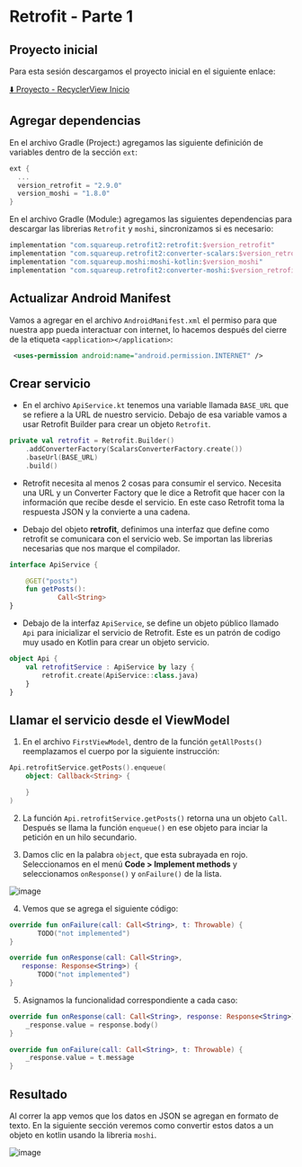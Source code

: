 # Retrofit - Parte 1

## Proyecto inicial

Para esta sesión descargamos el proyecto inicial en el siguiente enlace:

[⬇️  Proyecto - RecyclerView Inicio](../downloads/Retrofit-Inicial.zip)

## Agregar dependencias

En el archivo Gradle (Project:) agregamos las siguiente definición de variables dentro de la sección `ext`:

```kotlin
ext {
  ...
  version_retrofit = "2.9.0"
  version_moshi = "1.8.0"
}
```

En el archivo Gradle (Module:) agregamos las siguientes dependencias para descargar las librerias `Retrofit` y `moshi`, sincronizamos si es necesario:

```kotlin
implementation "com.squareup.retrofit2:retrofit:$version_retrofit"
implementation "com.squareup.retrofit2:converter-scalars:$version_retrofit"
implementation "com.squareup.moshi:moshi-kotlin:$version_moshi"
implementation "com.squareup.retrofit2:converter-moshi:$version_retrofit"
```

## Actualizar Android Manifest

Vamos a agregar en el archivo `AndroidManifest.xml` el permiso para que nuestra app pueda interactuar con internet, lo hacemos después del cierre de la etiqueta `<application></application>`:

```xml
 <uses-permission android:name="android.permission.INTERNET" />
```

## Crear servicio

* En el archivo `ApiService.kt` tenemos una variable llamada `BASE_URL` que se refiere a la URL de nuestro servicio. Debajo de esa variable vamos a usar Retrofit Builder para crear un objeto `Retrofit`.

```kotlin
private val retrofit = Retrofit.Builder()
    .addConverterFactory(ScalarsConverterFactory.create())
    .baseUrl(BASE_URL)
    .build()
```

* Retrofit necesita al menos 2 cosas para consumir el servico. Necesita una URL y un Converter Factory que le dice a Retrofit que hacer con la información que recibe desde el servicio. En este caso Retrofit toma la respuesta JSON y la convierte a una cadena.

* Debajo del objeto **retrofit**, definimos una interfaz que define como retrofit se comunicara con el servicio web. Se importan las librerias necesarias que nos marque el compilador.

```kotlin
interface ApiService {

    @GET("posts")
    fun getPosts():
            Call<String>
}

```

* Debajo de la interfaz `ApiService`, se define un objeto público llamado `Api` para inicializar el servicio de Retrofit. Este es un patrón de codigo muy usado en Kotlin para crear un objeto servicio.

```kotlin
object Api {
    val retrofitService : ApiService by lazy {
        retrofit.create(ApiService::class.java)
    }
}
```

## Llamar el servicio desde el ViewModel

1. En el archivo `FirstViewModel`, dentro de la función `getAllPosts()` reemplazamos el cuerpo por la siguiente instrucción:

```kotlin
Api.retrofitService.getPosts().enqueue(
    object: Callback<String> {

    }
)
```

2. La función `Api.retrofitService.getPosts()` retorna una un objeto `Call`. Después se llama la función `enqueue()` en ese objeto para inciar la petición en un hilo secundario.

3. Damos clic en la palabra `object`, que esta subrayada en rojo. Seleccionamos en el menú **Code > Implement methods** y seleccionamos `onResponse()` y `onFailure()` de la lista.

![image](./images/68.png)

4. Vemos que se agrega el siguiente código:

```kotlin
override fun onFailure(call: Call<String>, t: Throwable) {
       TODO("not implemented")
}

override fun onResponse(call: Call<String>,
   response: Response<String>) {
       TODO("not implemented")
}
```

5. Asignamos la funcionalidad correspondiente a cada caso:

```kotlin
override fun onResponse(call: Call<String>, response: Response<String>) {
    _response.value = response.body()
}

override fun onFailure(call: Call<String>, t: Throwable) {
    _response.value = t.message
}
```

## Resultado

Al correr la app vemos que los datos en JSON se agregan en formato de texto. En la siguiente sección veremos como convertir estos datos a un objeto en kotlin usando la libreria `moshi`.

![image](./images/69.png)
